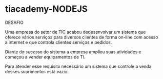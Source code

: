 # tiacademy-NODEJS

DESAFIO

Uma empresa do setor de TIC acabou dedesenvolver um sistema que oferece vários serviços para diversos clientes de forma on-line com acesso a internet e que controla clientes serviços e pedidos.

Diante do sucesso do sistema a empresa ampliou suas atividades e começou a vender equipamentos de TI.

Para atender esse requisito necessário um sistema que controle a venda desses suprimentos está vazio.
